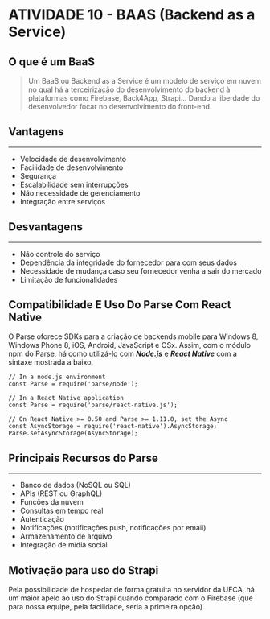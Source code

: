 # ATIVIDADE 10 - BAAS (Backend as a Service)

## O que é um BaaS

> Um BaaS ou Backend as a Service é um modelo de serviço em nuvem no qual há a terceirização do desenvolvimento do backend à plataformas como Firebase, Back4App, Strapi... Dando a liberdade do desenvolvedor focar no desenvolvimento do front-end.


## Vantagens

---

- Velocidade de desenvolvimento
- Facilidade de desenvolvimento
- Segurança
- Escalabilidade sem interrupções
- Não necessidade de gerenciamento
- Integração entre serviços

## Desvantagens

---

- Não controle do serviço
- Dependência da integridade do fornecedor para com seus dados
- Necessidade de mudança caso seu fornecedor venha a sair do mercado
- Limitação de funcionalidades

## Compatibilidade E Uso Do Parse Com React Native

O Parse oforece SDKs para a criação de backends mobile para Windows 8, Windows Phone 8, iOS, Android, JavaScript e OSx. Assim, com o módulo npm do Parse, há como utilizá-lo com **_Node.js_** e **_React Native_** com a sintaxe mostrada a baixo.

```
// In a node.js environment
const Parse = require('parse/node');
```

```
// In a React Native application
const Parse = require('parse/react-native.js');

// On React Native >= 0.50 and Parse >= 1.11.0, set the Async
const AsyncStorage = require('react-native').AsyncStorage;
Parse.setAsyncStorage(AsyncStorage);
```

## Principais Recursos do Parse

---

- Banco de dados (NoSQL ou SQL)
- APIs (REST ou GraphQL)
- Funções da nuvem
- Consultas em tempo real
- Autenticação
- Notificações (notificações push, notificações por email)
- Armazenamento de arquivo
- Integração de mídia social

## Motivação para uso do Strapi

Pela possibilidade de hospedar de forma gratuita no servidor da UFCA, há um maior apelo ao uso do Strapi quando comparado com o Firebase (que para nossa equipe, pela facilidade, seria a primeira opção).

